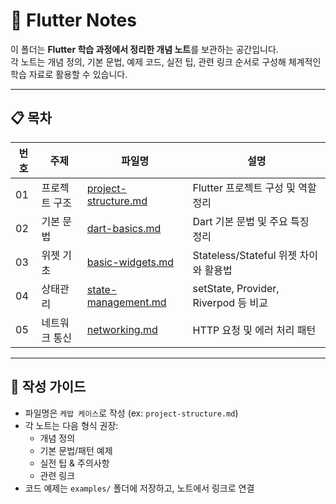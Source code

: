 # 📖 Flutter Notes

이 폴더는 **Flutter 학습 과정에서 정리한 개념 노트**를 보관하는 공간입니다.  
각 노트는 개념 정의, 기본 문법, 예제 코드, 실전 팁, 관련 링크 순서로 구성해 체계적인 학습 자료로 활용할 수 있습니다.

---

## 📋 목차

| 번호 | 주제 | 파일명 | 설명 |
|---|---|---|---|
| 01 | 프로젝트 구조 | [project-structure.md](./project-structure.md) | Flutter 프로젝트 구성 및 역할 정리 |
| 02 | 기본 문법 | [dart-basics.md](./dart-basics.md) | Dart 기본 문법 및 주요 특징 정리 |
| 03 | 위젯 기초 | [basic-widgets.md](./basic-widgets.md) | Stateless/Stateful 위젯 차이와 활용법 |
| 04 | 상태관리 | [state-management.md](./state-management.md) | setState, Provider, Riverpod 등 비교 |
| 05 | 네트워크 통신 | [networking.md](./networking.md) | HTTP 요청 및 에러 처리 패턴 |

---

## 📝 작성 가이드
- 파일명은 `케밥 케이스`로 작성 (ex: `project-structure.md`)
- 각 노트는 다음 형식 권장:
    - 개념 정의
    - 기본 문법/패턴 예제
    - 실전 팁 & 주의사항
    - 관련 링크
- 코드 예제는 `examples/` 폴더에 저장하고, 노트에서 링크로 연결
